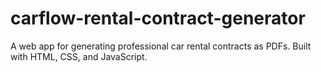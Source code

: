 # carflow-rental-contract-generator
A web app for generating professional car rental contracts as PDFs. Built with HTML, CSS, and JavaScript.
